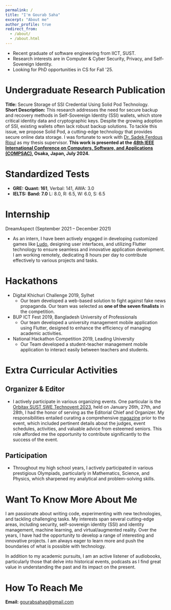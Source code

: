 ```yaml
---
permalink: /
title: "I'm Gourab Saha"
excerpt: "About me"
author_profile: true
redirect_from: 
  - /about/
  - /about.html
---
```


<!-- Embedd a picture here name side_image.jpeg, aligh=right, width = 300px -->
<!-- <img src="/images/side_image_demo.jpeg" align="right" width="250"/>  -->
- Recent graduate of software engineering from IICT, SUST.
- Research interests are in Computer & Cyber Security, Privacy, and Self-Sovereign Identity.
- Looking for PhD opportunities in CS for Fall '25.

# Undergraduate Research Publication
**Title:** Secure Storage of SSI Credential Using Solid Pod Technology.<br>
**Short Description:** This research addresses the need for secure backup and recovery methods in Self-Sovereign Identity (SSI) wallets, which store critical identity data and cryptographic keys. Despite the growing adoption of SSI, existing wallets often lack robust backup solutions. To tackle this issue, we propose Solid Pod, a cutting-edge technology that provides secure online data storage. I was fortunate to work with [Dr. Sadek Ferdous Ripul](https://scholar.google.com/citations?user=DnQAee0AAAAJ&hl=en&oi=ao) as my thesis supervisor. **This work is presented at the [48th IEEE International Conference on Computers, Software, and Applications (COMPSAC)](https://ieeecompsac.computer.org/2024/), Osaka, Japan, July 2024.**

# Standardized Tests
- **GRE:** **Quant: 161**, Verbal: 141, AWA: 3.0
- **IELTS:** **Band: 7.0** L: 8.0, R: 6.5, W: 6.0, S: 6.5

# Internship 
DreamAspect (September 2021 – December 2021)
   - As an intern, I have been actively engaged in developing customized games like [Ludo](https://github.com/gourab98/Ludo_Flutter), designing user interfaces, and utilizing Flutter technology to ensure seamless and innovative application development. I am working remotely, dedicating 8 hours per day to contribute effectively to various projects and tasks. 

#  Hackathons 
- Digital Khichuri Challenge 2019, Sylhet 
   - Our team developed a web-based solution to fight against fake news propaganda. Our team was
   selected as **one of the seven finalists** in the competition.
- BUP ICT Fest 2019, Bangladesh University of Professionals 
   - Our team developed a university management mobile application using Flutter, designed to enhance the efficiency of managing academic activities.
- National Hackathon Competition 2019, Leading University 
   - Our Team developed a student-teacher management mobile application to interact easily between teachers and students.

# Extra Curricular Activities

## Organizer & Editor 
- I actively participate in various organizing events. One particular is the [Orbitax SUST SWE Technovent 2023](https://en.ittefaq.com.bd/3748/Orbitax-SUST-SWE-Technovent-to-be-held-Jan-26-28), held on January 26th, 27th, and 28th, I had the honor of serving as the Editorial Chief and Organizer. My responsibilities entailed curating a comprehensive [magazine](/files/Magazine.pdf) prior to the event, which included pertinent details about the judges, event schedules, activities, and valuable advice from esteemed seniors. This role afforded me the opportunity to contribute significantly to the success of the event.


## Participation 
- Throughout my high school years, I actively participated in various prestigious Olympiads, particularly in Mathematics, Science, and Physics, which sharpened my analytical and problem-solving skills.

# Want To Know More About Me
I am passionate about writing code, experimenting with new technologies, and tackling challenging tasks. My interests span several cutting-edge areas, including security, self-sovereign identity (SSI) and identity management, machine learning, and virtual/augmented reality. Over the years, I have had the opportunity to develop a range of interesting and innovative projects. I am always eager to learn more and push the boundaries of what is possible with technology.

In addition to my academic pursuits, I am an active listener of audiobooks, particularly those that delve into historical events, podcasts as I find great value in understanding the past and its impact on the present.

# How To Reach Me
**Email:** gourabsahag@gmail.com

